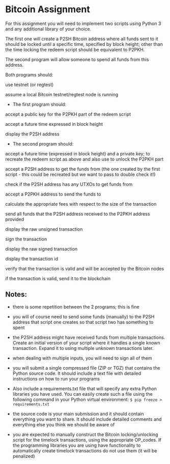 # Bitcoin Assignment

For this assignment you will need to implement two scripts using Python 3 and any additional library of your choice.

The first one will create a P2SH Bitcoin address where all funds sent to it should be locked until a specific time, specified by block height; other than the time locking the redeem script should be equivalent to P2PKH.

The second program will allow someone to spend all funds from this address.

Both programs should:

use testnet (or regtest)

assume a local Bitcoin testnet/regtest node is running


* The first program should:

accept a public key for the P2PKH part of the redeem script

accept a future time expressed in block height

display the P2SH address


* The second program should:

accept a future time (expressed in block height) and a private key; to recreate the redeem script as above and also use to unlock the P2PKH part

accept a P2SH address to get the funds from (the one created by the first script - this could be recreated but we want to pass to double check it!)

check if the P2SH address has any UTXOs to get funds from

accept a P2PKH address to send the funds to

calculate the appropriate fees with respect to the size of the transaction

send all funds that the P2SH address received to the P2PKH address provided

display the raw unsigned transaction

sign the transaction

display the raw signed transaction

display the transaction id

verify that the transaction is valid and will be accepted by the Bitcoin nodes

if the transaction is valid, send it to the blockchain


## Notes:

* there is some repetition between the 2 programs; this is fine

* you will of course need to send some funds (manually) to the P2SH address that script one creates so that script two has something to spent

* the P2SH address might have received funds from multiple transactions. Create an initial version of your script where it handles a single known transaction. Expand it to using multiple unknown transactions later.

* when dealing with multiple inputs, you will need to sign all of them

* you will submit a single compressed file (ZIP or TGZ) that contains the Python source code. It should include a text file with detailed instructions on how to run your programs

* Also include a requirements.txt file that will specify any extra Python libraries you have used. You can easily create such a file using the following command in your Python virtual environment: ```$ pip freeze > requirements.txt```

* the source code is your main submission and it should contain everything you want to share. It should include detailed comments and everything else you think we should be aware of

* you are expected to manually construct the Bitcoin locking/unlocking script for the timelock transactions, using the appropriate OP_codes. If the programming libraries you are using have functionality to automatically create timelock transactions do not use them (it will be penalized)


